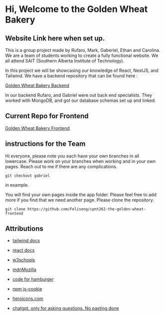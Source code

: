 # Hi, Welcome to the Golden Wheat Bakery

## Website Link here when set up.

This is a group project made by Rufaro, Mark, Gaberiel, Ethan and Carolina. We are a team of students working to create a fully functional website. We all attend SAIT (Southern Alberta Institute of Technology).

In this project we will be showcasing our knowledge of React, NextJS, and Tailwind. We have a backend repository that can be found here :

[Golden Wheat Bakery Backend](https://github.com/rufustech/CPNT-262-Golden-Wheat-Bakery-backend)

In our backend Rufaro, and Gabriel were out back end specialists. They worked with MongoDB, and got our database schemas set up and linked.

## Current Repo for Frontend

[Golden Wheat Bakery Frontend](https://github.com/Felisong/cpnt262-the-golden-wheat-frontend)

## instructions for the Team

Hi everyone, please note you each have your own branches in all lowercase. Please work on your branches when working and in your own pages. Reach out to me if there are any complications.

```
git checkout gabriel
```

in example.

You will find your own pages inside the app folder. Please feel free to add more if you find that we need another page. Please clone the repository.

```
git clone https://github.com/Felisong/cpnt262-the-golden-wheat-frontend
```

## Attributions

- [tailwind docs](https://tailwindcss.com)
- [react docs](https://react.dev)

- [w3schools](https://www.w3schools.com)
- [mdnMozilla](https://developer.mozilla.org/en-US/)
- [code for hamburger](https://flowbite.com/docs/components/navbar/)
- [npm js-cookie](https://www.npmjs.com/package/js-cookie)
- [heroicons.com](https://heroicons.com)
- [chatgpt, only for asking questions. No pasting done](https://chatgpt.com/c/674d2279-9f78-800a-a5b6-336ea961a9c4)
